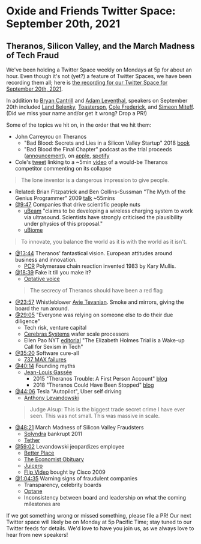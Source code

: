# Oxide and Friends Twitter Space: September 20th, 2021

## Theranos, Silicon Valley, and the March Madness of Tech Fraud

We've been holding a Twitter Space weekly on Mondays at 5p for about an hour.
Even though it's not (yet?) a feature of Twitter Spaces, we have been
recording them all; here is
[the recording for our Twitter Space for September 20th, 2021](https://youtu.be/YWdk9CKML2g).

In addition to
[Bryan Cantrill](https://twitter.com/bcantrill) and
[Adam Leventhal](https://twitter.com/ahl),
speakers on September 20th included
[Land Belenky](https://twitter.com/LBelenky),
[Toasterson](https://twitter.com/TheRealToaster),
[Cole Frederick](https://twitter.com/csp_frederick),
and [Simeon Miteff](https://twitter.com/simeonmiteff).
(Did we miss your name and/or get it wrong? Drop a PR!)

Some of the topics we hit on, in the order that we hit them:

- John Carreyrou on Theranos
  - "Bad Blood: Secrets and Lies in a Silicon Valley Startup" 2018 [book][bb-book]
  - "Bad Blood the Final Chapter" podcast as the trial proceeds
    ([announcement](https://twitter.com/JohnCarreyrou/status/1413152952294940679)), on
    [apple](https://podcasts.apple.com/us/podcast/bad-blood-the-final-chapter/id1575738174),
    [spotify](https://podcasts.apple.com/us/podcast/bad-blood-the-final-chapter/id1575738174) 
- Cole's [tweet](https://twitter.com/csp_frederick/status/1440094757045211137)
  linking to a ~5min [video](https://youtu.be/M1BbZ_qIMgM?t=225) of a would-be
  Theranos competitor commenting on its collapse
> The lone inventor is a dangerous impression to give people.
- Related: Brian Fitzpatrick and Ben Collins-Sussman
  "The Myth of the Genius Programmer" 2009
  [talk](https://youtu.be/0SARbwvhupQ) ~55mins
- [@9:47](https://youtu.be/YWdk9CKML2g?t=587)
  Companies that drive scientific people nuts
  - [uBeam](https://en.wikipedia.org/wiki/SonicEnergy) "claims to be developing a
    wireless charging system to work via ultrasound. Scientists have strongly
    criticised the plausibility under physics of this proposal."
  - [uBiome](https://en.wikipedia.org/wiki/UBiome)
> To innovate, you balance the world as it is with the world as it isn't.
- [@13:44](https://youtu.be/YWdk9CKML2g?t=824)
  Theranos' fantastical vision. European attitudes around business and innovation.
  - [PCR](https://en.wikipedia.org/wiki/Polymerase_chain_reaction)
    Polymerase chain reaction invented 1983 by Kary Mullis.
- [@18:39](https://youtu.be/YWdk9CKML2g?t=1119) Fake it till you make it?
  - [Optative voice][optative]
  > The secrecy of Theranos should have been a red flag
- [@23:57](https://youtu.be/YWdk9CKML2g?t=1437)
  Whistleblower [Avie Tevanian](https://en.wikipedia.org/wiki/Avie_Tevanian).
  Smoke and mirrors, giving the board the run around.
- [@29:05](https://youtu.be/YWdk9CKML2g?t=1745)
  "Everyone was relying on someone else to do their due diligence"
  - Tech risk, venture capital
  - [Cerebras Systems](https://cerebras.net/) wafer scale processors
  - Ellen Pao NYT [editorial][pao-ed]
    "The Elizabeth Holmes Trial is a Wake-up Call for Sexism in Tech"
- [@35:20](https://youtu.be/YWdk9CKML2g?t=2120) Software cure-all
  - [737 MAX failures](https://en.wikipedia.org/wiki/Boeing_737_MAX_groundings)
- [@40:14](https://youtu.be/YWdk9CKML2g?t=2414) Founding myths
  - [Jean-Louis Gassée](https://en.wikipedia.org/wiki/Jean-Louis_Gass%C3%A9e)
    - 2015 "Theranos Trouble: A First Person Account"
      [blog](https://mondaynote.com/theranos-trouble-a-first-person-account-1690b827539f)
    - 2018 "Theranos Could Have Been Stopped"
      [blog](https://mondaynote.com/theranos-could-have-been-stopped-9670793e3431)
- [@44:06](https://youtu.be/YWdk9CKML2g?t=2646) Tesla "Autopilot", Uber self driving
  - [Anthony Levandowski](https://en.wikipedia.org/wiki/Anthony_Levandowski)
  > Judge Alsup: This is the biggest trade secret crime I have ever seen.
  > This was not small. This was massive in scale.
- [@48:21](https://youtu.be/YWdk9CKML2g?t=2901)
  March Madness of Silicon Valley Fraudsters
  - [Solyndra](https://en.wikipedia.org/wiki/Solyndra) bankrupt 2011
  - [Tether](https://en.wikipedia.org/wiki/Tether_(cryptocurrency)#Questions_about_dollar_reserves)
- [@59:02](https://youtu.be/YWdk9CKML2g?t=3542) Levandowski jeopardizes employee
  - [Better Place](https://en.wikipedia.org/wiki/Better_Place_(company))
  - [The Economist Obituary](https://www.economist.com/obituary)
  - [Juicero](https://en.wikipedia.org/wiki/Juicero)
  - [Flip Video](https://en.wikipedia.org/wiki/Flip_Video) bought by Cisco 2009
- [@1:04:35](https://youtu.be/YWdk9CKML2g?t=3875) Warning signs of fraudulent companies
  - Transparency, celebrity boards
  - [Optane](https://en.wikipedia.org/wiki/3D_XPoint)
  - Inconsistency between board and leadership on what the coming milestones are

If we got something wrong or missed something, please file a PR!
Our next Twitter space will likely be on Monday at 5p Pacific Time; stay tuned
to our Twitter feeds for details.  We'd love to have you join us, as we
always love to hear from new speakers!

[bb-book]: https://en.wikipedia.org/wiki/Bad_Blood:_Secrets_and_Lies_in_a_Silicon_Valley_Startup
[optative]: https://en.wikipedia.org/wiki/Optative_(Ancient_Greek)
[pao-ed]: https://www.nytimes.com/2021/09/15/opinion/elizabeth-holmes-trial-sexism.html

